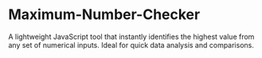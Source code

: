 # Maximum-Number-Checker
A lightweight JavaScript tool that instantly identifies the highest value from any set of numerical inputs. Ideal for quick data analysis and comparisons.
